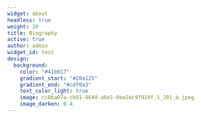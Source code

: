 ```yaml
---
widget: about
headless: true
weight: 20
title: Biography
active: true
author: admin
widget_id: test
design:
  background:
    color: "#41b017"
    gradient_start: "#28a125"
    gradient_end: "#cdf0a3"
    text_color_light: true
    image: cc8ba07a-cb81-464d-a6e1-0ee2ec9f924f_1_201_a.jpeg
    image_darken: 0.4
---
```

